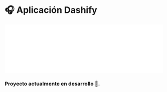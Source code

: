 # 🎧 Aplicación Dashify

![Dashify img](/public/assets/images/dashify-logotype.svg 'Aplicación Dashify')

### Proyecto actualmente en desarrollo 🚧.
